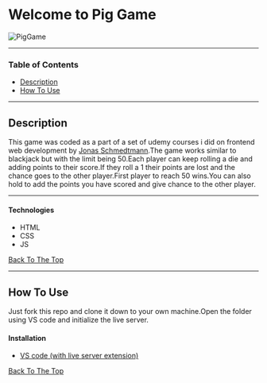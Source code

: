 # Welcome to Pig Game

![PigGame](https://user-images.githubusercontent.com/85004364/125157192-168b6200-e187-11eb-8131-db7099b6f5af.png)

---

### Table of Contents

- [Description](#description)
- [How To Use](#how-to-use)

---

## Description
This game was coded as a part of a set of udemy courses i did on frontend web development by [Jonas Schmedtmann](https://www.udemy.com/user/jonasschmedtmann/).The game works similar to blackjack but with the limit being 50.Each player can keep rolling a die and adding points to their score.If they roll a 1 their points are lost and the chance goes to the other player.First player to reach 50 wins.You can also hold to add the points you have scored and give chance to the other player.

---

#### Technologies

- HTML
- CSS
- JS

[Back To The Top](#welcome-to-pig-game)

---

## How To Use
Just fork this repo and clone it down to your own machine.Open the folder using VS code and initialize the live server.

#### Installation
- [VS code (with live server extension)](https://marketplace.visualstudio.com/items?itemName=ritwickdey.LiveServer)

[Back To The Top](#welcome-to-pig-game)
